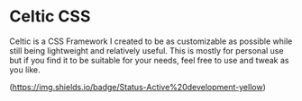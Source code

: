 # Celtic CSS

Celtic is a CSS Framework I created to be as customizable as possible while still being lightweight and relatively useful. This is mostly for personal use but if you find it to be suitable for your needs, feel free to use and tweak as you like.

(https://img.shields.io/badge/Status-Active%20development-yellow)